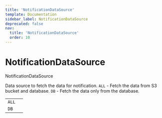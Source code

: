 ```yaml
---
title: 'NotificationDataSource'
template: Documentation
sidebar_label: NotificationDataSource
deprecated: false
nav:
  title: 'NotificationDataSource'
  order: 10
---
```


# NotificationDataSource

<div style={{'fontFamily':'monospace'}}><span style={{'fontSize':'1.5rem','fontWeight':500}}>NotificationDataSource</span></div>

Data source to fetch the data for notification. `ALL` - Fetch the data from S3 bucket and database. `DB` - Fetch the data only from the database.

| | |
| -- | -- |
| `ALL` |  |
| `DB` |  |